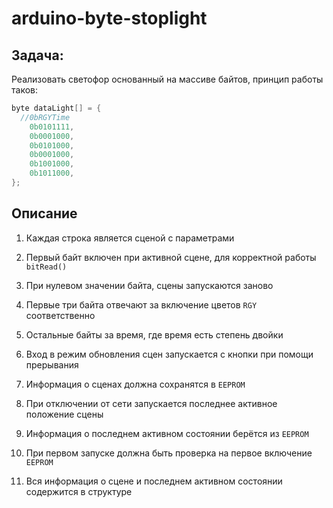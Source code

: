 # arduino-byte-stoplight

## Задача:

Реализовать светофор основанный на массиве байтов, принцип работы таков:

```cpp
byte dataLight[] = {
  //0bRGYTime
    0b0101111,
    0b0001000,
    0b0101000,
    0b0001000,
    0b1001000,
    0b1011000,
};
```

## Описание

1. Каждая строка является сценой с параметрами

2. Первый байт включен при активной сцене, для корректной работы `bitRead()`

3. При нулевом значении байта, сцены запускаются заново

4. Первые три байта отвечают за включение цветов `RGY` соответственно

5. Остальные байты за время, где время есть степень двойки

6. Вход в режим обновления сцен запускается с кнопки при помощи прерывания

7. Информация о сценах должна сохранятся в `EEPROM`

8. При отключении от сети запускается последнее активное положение сцены

9. Информация о последнем активном состоянии берётся из `EEPROM`

10. При первом запуске должна быть проверка на первое включение `EEPROM`

11. Вся информация о сцене и последнем активном состоянии содержится в структуре
